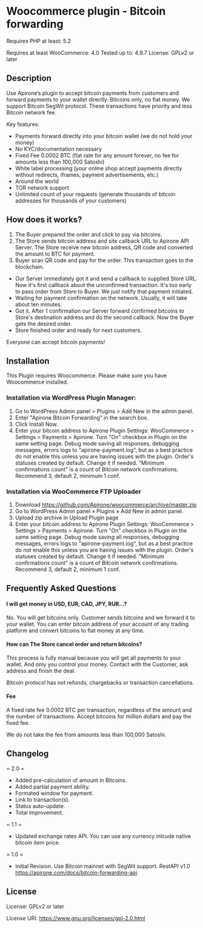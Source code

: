 ﻿# Woocommerce plugin - Bitcoin forwarding

Requires PHP at least: 5.2

Requires at least WooCommerce: 4.0
Tested up to: 4.9.7
License: GPLv2 or later

## Description

Use Apirone’s plugin to accept bitcoin payments from customers and forward payments to your wallet directly. Bitcoins only, no fiat money. We support Bitcoin SegWit protocol. These transactions have priority and less Bitcoin network fee.

Key features:

* Payments forward directly into your bitcoin wallet (we do not hold your money)
* No KYC/documentation necessary
* Fixed Fee 0.0002 BTC (flat rate for any amount forever, no fee for amounts less than 100,000 Satoshi)
* White label processing (your online shop accept payments directly without redirects, iframes, payment advertisements, etc.)
* Around the world
* TOR network support
* Unlimited count of your requests (generate thousands of bitcoin addresses for thousands of your customers)


## How does it works?

1. The Buyer prepared the order and click to pay via bitcoins.
1. The Store sends bitcoin address and site callback URL to Apirone API Server. The Store receive new bitcoin address, QR code and converted the amount to BTC for payment.
1. Buyer scan QR code and pay for the order. This transaction goes to the blockchain.
* Our Server immediately got it and send a callback to supplied Store URL. Now it's first callback about the unconfirmed transaction. It's too early to pass order from Store to Buyer. We just notify that payment initiated.
* Waiting for payment confirmation on the network. Usually, it will take about ten minutes.
* Got it. After 1 confirmation our Server forward confirmed bitcoins to Store's destination address and do the second callback. Now the Buyer gets the desired order.
* Store finished order and ready for next customers.

Everyone can accept bitcoin payments!



## Installation

This Plugin requires Woocommerce. Please make sure you have Woocommerce installed.


### Installation via WordPress Plugin Manager:

1. Go to WordPress Admin panel > Plugins > Add New in the admin panel.
2. Enter "Apirone Bitcoin Forwarding" in the search box.
3. Click Install Now.
4. Enter your bitcoin address to Apirone Plugin Settings: WooCommerce > Settings > Payments > Apirone.
Turn "On" checkbox in Plugin on the same setting page.
Debug mode saving all responses, debugging messages, errors logs to "apirone-payment.log", but as a best practice do not enable this unless you are having issues with the plugin.
Order's statuses created by default. Change it if needed.
"Minimum confirmations count" is a count of Bitcoin network confirmations. Recommend 3, default 2, minimum 1 conf.

### Installation via WooCommerce FTP Uploader

1. Download https://github.com/Apirone/woocommerce/archive/master.zip
2. Go to WordPress Admin panel » Plugins » Add New in admin panel.
3. Upload zip archive in Upload Plugin page
4. Enter your bitcoin address to Apirone Plugin Settings: WooCommerce > Settings > Payments > Apirone.
Turn "On" checkbox in Plugin on the same setting page.
Debug mode saving all responses, debugging messages, errors logs to "apirone-payment.log", but as a best practice do not enable this unless you are having issues with the plugin.
Order's statuses created by default. Change it if needed.
"Minimum confirmations count" is a count of Bitcoin network confirmations. Recommend 3, default 2, minimum 1 conf.


## Frequently Asked Questions

#### I will get money in USD, EUR, CAD, JPY, RUR...?

No. You will get bitcoins only. Customer sends bitcoins and we forward it to your wallet.
You can enter bitcoin address of your account of any trading platform and convert bitcoins to fiat money at any time.

#### How can The Store cancel order and return bitcoins?

This process is fully manual because you will get all payments to your wallet. And only you control your money.
Contact with the Customer, ask address and finish the deal.

Bitcoin protocol has not refunds, chargebacks or transaction cancellations.

#### Fee

A fixed rate fee 0.0002 BTC per transaction, regardless of the amount and the number of transactions. Accept bitcoins for million dollars and pay the fixed fee.

We do not take the fee from amounts less than 100,000 Satoshi.


## Changelog

= 2.0 =
- Added pre-calculation of amount in Bitcoins.
- Added partial payment ability.
- Formated window for payment.
- Link to transaction(s).
- Status auto-update.
- Total improvement.

= 1.1 =
- Updated exchange rates API. You can use any currency inlcude native bitcoin item price.

= 1.0 =

- Initial Revision. Use Bitcoin mainnet with SegWit support.
RestAPI v1.0 https://apirone.com/docs/bitcoin-forwarding-api



## License

License: GPLv2 or later

License URI: https://www.gnu.org/licenses/gpl-2.0.html
